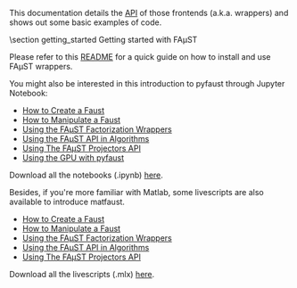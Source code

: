 This documentation details the [API](annotated.html) of those frontends (a.k.a. wrappers) and shows out some basic examples of code.

\section getting_started Getting started with FAµST

Please refer to this [README](./md_README.html) for a quick guide on how to install and use FAµST wrappers.

You might also be interested in this introduction to pyfaust through Jupyter Notebook:
- [How to Create a Faust](./Faust_creation.html)
- [How to Manipulate a Faust](./Faust_manipulation.html)
- [Using the FAµST Factorization Wrappers](./Faust_factorization.html)
- [Using the FAµST API in Algorithms](./Use_of_Faust_objects_in_algorithms.html)
- [Using The FAµST Projectors API](./faust_projectors.html)
- [Using the GPU with pyfaust](./using_gpu_pyfaust.html)

Download all the notebooks (.ipynb) [here](./pyfaust_notebooks.zip).

Besides, if you're more familiar with Matlab, some livescripts are also available to introduce matfaust.

- [How to Create a Faust](./Faust_creation.mlx.html)
- [How to Manipulate a Faust](./Faust_manipulation.mlx.html)
- [Using the FAµST Factorization Wrappers](./Faust_factorization.mlx.html)
- [Using the FAµST API in Algorithms](./Use_of_Faust_objects_in_algorithms.mlx.html)
- [Using The FAµST Projectors API](./faust_projectors.mlx.html)

Download all the livescripts (.mlx) [here](./matfaust_livescripts.zip).
